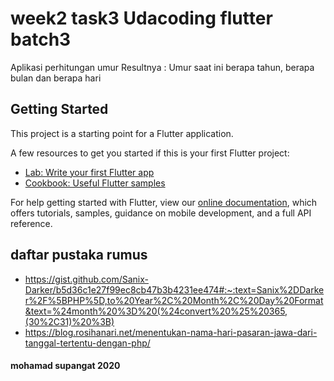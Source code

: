 # week2 task3 Udacoding flutter batch3

Aplikasi perhitungan umur Resultnya : Umur saat ini berapa tahun, berapa bulan dan berapa hari

## Getting Started

This project is a starting point for a Flutter application.

A few resources to get you started if this is your first Flutter project:

- [Lab: Write your first Flutter app](https://flutter.dev/docs/get-started/codelab)
- [Cookbook: Useful Flutter samples](https://flutter.dev/docs/cookbook)

For help getting started with Flutter, view our
[online documentation](https://flutter.dev/docs), which offers tutorials,
samples, guidance on mobile development, and a full API reference.


## daftar pustaka rumus

- https://gist.github.com/Sanix-Darker/b5d36c1e27f99ec8cb47b3b4231ee474#:~:text=Sanix%2DDarker%2F%5BPHP%5D,to%20Year%2C%20Month%2C%20Day%20Format&text=%24month%20%3D%20(%24convert%20%25%20365,(30%2C31)%20%3B)
- https://blog.rosihanari.net/menentukan-nama-hari-pasaran-jawa-dari-tanggal-tertentu-dengan-php/



#### mohamad supangat 2020
